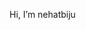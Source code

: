Hi, I’m nehatbiju

<!---
nehatbiju/nehatbiju is a ✨ special ✨ repository because its `README.md` (this file) appears on your GitHub profile.
You can click the Preview link to take a look at your changes.
--->
